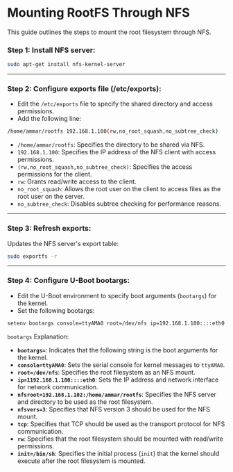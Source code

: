 # Mounting RootFS Through NFS

This guide outlines the steps to mount the root filesystem through NFS.

### Step 1: Install NFS server:
```bash
sudo apt-get install nfs-kernel-server
```

---

### Step 2: Configure exports file (/etc/exports):
- Edit the `/etc/exports` file to specify the shared directory and access permissions.
- Add the following line:

```bash
/home/ammar/rootfs 192.168.1.100(rw,no_root_squash,no_subtree_check)
```
- `/home/ammar/rootfs`: Specifies the directory to be shared via NFS.
- `192.168.1.100`: Specifies the IP address of the NFS client with access permissions.
- `(rw,no_root_squash,no_subtree_check)`: Specifies the access permissions for the client.
- `rw`: Grants read/write access to the client.
- `no_root_squash`: Allows the root user on the client to access files as the root user on the server.
- `no_subtree_check`: Disables subtree checking for performance reasons.

---

### Step 3: Refresh exports:

Updates the NFS server's export table:

```bash
sudo exportfs -r
```

---

### Step 4: Configure U-Boot bootargs:

- Edit the U-Boot environment to specify boot arguments (`bootargs`) for the kernel.
- Set the following bootargs:
```bash
setenv bootargs console=ttyAMA0 root=/dev/nfs ip=192.168.1.100::::eth0 nfsroot=192.168.1.102:/home/ammar/rootfs,nfsvers=3,tcp rw init=/bin/sh
```
`bootargs` Explanation:

- **`bootargs=`**: Indicates that the following string is the boot arguments for the kernel.
- **`console=ttyAMA0`**: Sets the serial console for kernel messages to `ttyAMA0`.
- **`root=/dev/nfs`**: Specifies the root filesystem as an NFS mount.
- **`ip=1192.168.1.100::::eth0`**: Sets the IP address and network interface for network communication.
- **`nfsroot=192.168.1.102:/home/ammar/rootfs`**: Specifies the NFS server and directory to be used as the root filesystem.
- **`nfsvers=3`**: Specifies that NFS version 3 should be used for the NFS mount.
- **`tcp`**: Specifies that TCP should be used as the transport protocol for NFS communication.
- **`rw`**: Specifies that the root filesystem should be mounted with read/write permissions.
- **`init=/bin/sh`**: Specifies the initial process (`init`) that the kernel should execute after the root filesystem is mounted.

